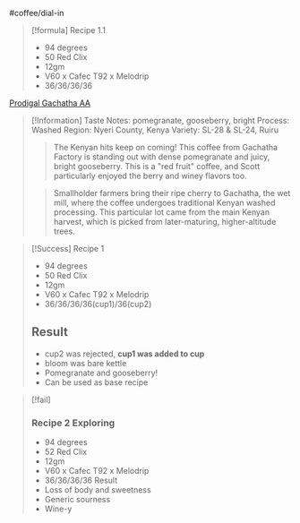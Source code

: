 #coffee/dial-in 

> [!formula] Recipe 1.1
> - 94 degrees
> - 50 Red Clix
> - 12gm
> - V60 x Cafec T92 x Melodrip
> - 36/36/36/36

[Prodigal Gachatha AA](https://getprodigal.com/products/gachatha-aa-kenya)

> [!Information]
> Taste Notes: pomegranate, gooseberry, bright
> Process: Washed
> Region: Nyeri County, Kenya
> Variety: SL-28 & SL-24, Ruiru
> 
> > The Kenyan hits keep on coming! This coffee from Gachatha Factory is standing out with dense pomegranate and juicy, bright gooseberry. This is a "red fruit" coffee, and Scott particularly enjoyed the berry and winey flavors too.  
> 
> > Smallholder farmers bring their ripe cherry to Gachatha, the wet mill, where the coffee undergoes traditional Kenyan washed processing. This particular lot came from the main Kenyan harvest, which is picked from later-maturing, higher-altitude trees.  
> 

> [!Success] Recipe 1
> - 94 degrees
> - 50 Red Clix
> - 12gm
> - V60 x Cafec T92 x Melodrip
> - 36/36/36/36(cup1)/36(cup2)
> ## Result
> - cup2 was rejected, **cup1 was added to cup**
> - bloom was bare kettle
> - Pomegranate and gooseberry!
> - Can be used as base recipe

> [!fail]  
> ### Recipe 2 Exploring
> - 94 degrees
> - 52 Red Clix
> - 12gm
> - V60 x Cafec T92 x Melodrip
> - 36/36/36/36
> Result
> - Loss of body and sweetness
> - Generic sourness
> - Wine-y

